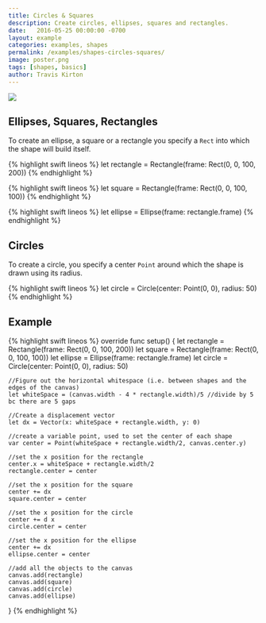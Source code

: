 ```yaml
---
title: Circles & Squares
description: Create circles, ellipses, squares and rectangles.
date:   2016-05-25 00:00:00 -0700
layout: example
categories: examples, shapes
permalink: /examples/shapes-circles-squares/
image: poster.png
tags: [shapes, basics]
author: Travis Kirton
---
```

![](circles-squares.png)

## Ellipses, Squares, Rectangles
To create an ellipse, a square or a rectangle you specify a `Rect` into which the shape will build itself.

{% highlight swift lineos %}
let rectangle = Rectangle(frame: Rect(0, 0, 100, 200))
{% endhighlight %}

{% highlight swift lineos %}
let square = Rectangle(frame: Rect(0, 0, 100, 100))
{% endhighlight %}
 
{% highlight swift lineos %}
let ellipse = Ellipse(frame: rectangle.frame)
{% endhighlight %}

## Circles
To create a circle, you specify a center `Point` around which the shape is drawn using its radius.

{% highlight swift lineos %}
let circle = Circle(center: Point(0, 0), radius: 50)
{% endhighlight %}


## Example
{% highlight swift lineos %}
override func setup() {
    let rectangle = Rectangle(frame: Rect(0, 0, 100, 200))
    let square = Rectangle(frame: Rect(0, 0, 100, 100))
    let ellipse = Ellipse(frame: rectangle.frame)
    let circle = Circle(center: Point(0, 0), radius: 50)

    //Figure out the horizontal whitespace (i.e. between shapes and the edges of the canvas)
    let whiteSpace = (canvas.width - 4 * rectangle.width)/5 //divide by 5 bc there are 5 gaps

    //Create a displacement vector
    let dx = Vector(x: whiteSpace + rectangle.width, y: 0)

    //create a variable point, used to set the center of each shape
    var center = Point(whiteSpace + rectangle.width/2, canvas.center.y)

    //set the x position for the rectangle
    center.x = whiteSpace + rectangle.width/2
    rectangle.center = center

    //set the x position for the square
    center += dx
    square.center = center

    //set the x position for the circle
    center += d x
    circle.center = center

    //set the x position for the ellipse
    center += dx
    ellipse.center = center

    //add all the objects to the canvas
    canvas.add(rectangle)
    canvas.add(square)
    canvas.add(circle)
    canvas.add(ellipse)
}
{% endhighlight %}

